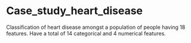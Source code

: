 # Case_study_heart_disease
Classification of heart disease amongst a population of people having 18 features.
Have a total of 14 categorical and 4 numerical features.
